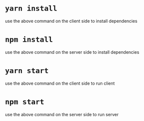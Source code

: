 # `yarn install`

use the above command on the client side to install dependencies


# `npm install`
use the above command on the server side to install dependencies



# `yarn start`
use the above command on the client side to run client


# `npm start`
use the above command on the server side to run server
